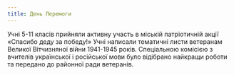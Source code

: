 ```yaml
---
title: День Перемоги
---
```


Учні 5-11 класів прийняли активну участь в міській патріотичній акції «Спасибо деду за победу!» Учні написали тематичні листи ветеранам Великої Вітчизняної війни 1941-1945 років. Спеціальною комісією з вчителів української і російської мови було відібрано найкращи роботи та передано до районної ради ветеранів.
